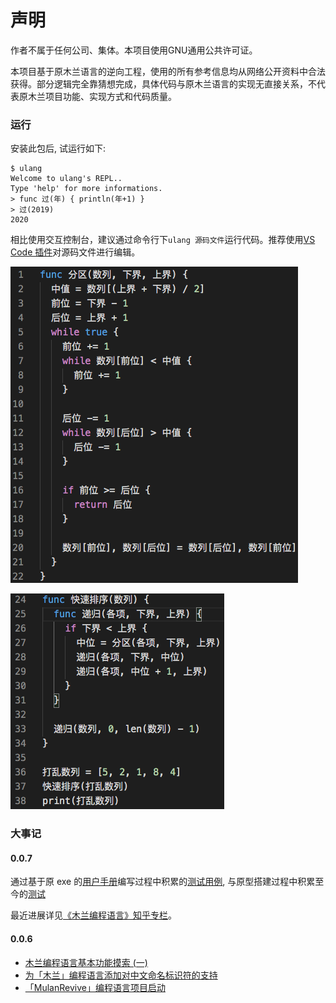 # 声明

作者不属于任何公司、集体。本项目使用GNU通用公共许可证。

本项目基于原木兰语言的逆向工程，使用的所有参考信息均从网络公开资料中合法获得。部分逻辑完全靠猜想完成，具体代码与原木兰语言的实现无直接关系，不代表原木兰项目功能、实现方式和代码质量。

### 运行

安装此包后, 试运行如下:
```
$ ulang
Welcome to ulang's REPL..
Type 'help' for more informations.
> func 过(年) { println(年+1) }
> 过(2019)
2020
```

相比使用交互控制台，建议通过命令行下`ulang 源码文件`运行代码。推荐使用[VS Code 插件](https://marketplace.visualstudio.com/items?itemName=CodeInChinese.ulang)对源码文件进行编辑。

![快排1](截图/快速排序1.png)

![快排2](截图/快速排序2.png)

### 大事记

#### 0.0.7

通过基于原 exe 的[用户手册](https://github.com/MulanRevive/bounty/tree/master/%E5%A4%8D%E7%8E%B0%E6%96%87%E6%A1%A3/%E7%94%A8%E6%88%B7%E6%89%8B%E5%86%8C)编写过程中积累的[测试用例](https://github.com/MulanRevive/bounty/blob/master/%E6%B5%8B%E8%AF%95%E4%BB%A3%E7%A0%81/%E6%B5%8B%E8%AF%95.py), 与原型搭建过程中积累至今的[测试](https://github.com/MulanRevive/prototype/blob/master/%E6%B5%8B%E8%AF%95.py)

最近进展详见[《木兰编程语言》知乎专栏](https://zhuanlan.zhihu.com/ulang)。

#### 0.0.6

- [木兰编程语言基本功能摸索 (一)](https://zhuanlan.zhihu.com/p/103916529)
- [为「木兰」编程语言添加对中文命名标识符的支持](https://zhuanlan.zhihu.com/p/103910116)
- [「MulanRevive」编程语言项目启动](https://zhuanlan.zhihu.com/p/103895446)
